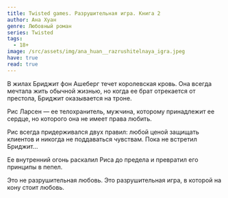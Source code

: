 ```yaml
---
title: Twisted games. Разрушительная игра. Книга 2
author: Ана Хуан
genre: Любовный роман
series: Twisted
tags:
  - 18+
image: /src/assets/img/ana_huan__razrushitelnaya_igra.jpeg
have: true
read: true
---
```

В жилах Бриджит фон Ашеберг течет королевская кровь. Она всегда мечтала жить обычной жизнью, но когда ее брат отрекается от престола, Бриджит оказывается на троне.

Рис Ларсен — ее телохранитель, мужчина, которому принадлежит ее сердце, но которого она не имеет права любить.

Рис всегда придерживался двух правил: любой ценой защищать клиентов и никогда не поддаваться чувствам. Пока не встретил Бриджит…

Ее внутренний огонь раскалил Риса до предела и превратил его принципы в пепел.

Это не разрушительная любовь. Это разрушительная игра, в которой на кону стоит любовь.
